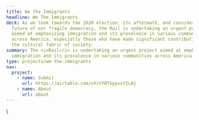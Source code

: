 ```yaml
---
title: We the Immigrants
headline: We The Immigrants
deck: As we look towards the 2020 election, its aftermath, and consider the
  future of our fragile democracy, the Rail is undertaking an urgent project
  aimed at emphasizing immigration and its prevalence in various communities
  across America, especially those who have made significant contributions to
  the cultural fabric of society.
summary: The <i>Rail</i> is undertaking an urgent project aimed at emphasizing
  immigration and its prevalence in various communities across America.
type: projects/we-the-immigrants
nav:
  project:
    - name: Submit
      url: https://airtable.com/shrtYBTkppvsYILWj
    - name: About
      url: about
---
```

\